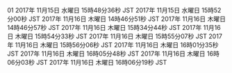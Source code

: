 01
2017年 11月15日 水曜日 15時48分36秒 JST
2017年 11月15日 水曜日 15時52分00秒 JST
2017年 11月16日 木曜日 14時46分51秒 JST
2017年 11月16日 木曜日 14時46分57秒 JST
2017年 11月16日 木曜日 15時34分44秒 JST
2017年 11月16日 木曜日 15時54分33秒 JST
2017年 11月16日 木曜日 15時55分07秒 JST
2017年 11月16日 木曜日 15時56分06秒 JST
2017年 11月16日 木曜日 16時01分35秒 JST
2017年 11月16日 木曜日 16時05分48秒 JST
2017年 11月16日 木曜日 16時06分03秒 JST
2017年 11月16日 木曜日 16時06分19秒 JST
